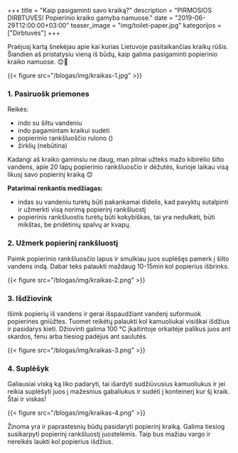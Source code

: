 +++
title = "Kaip pasigaminti savo kraiką?"
description = "PIRMOSIOS DIRBTUVĖS! Popierinio kraiko gamyba namuose."
date = "2019-06-29T12:00:00+03:00" 
teaser_image = "img/toilet-paper.jpg"
kategorijos = ["Dirbtuvės"]
+++ 

Praėjusį kartą šnekėjau apie kai kurias Lietuvoje pasitaikančias kraikų rūšis. Šiandien aš pristatysiu vieną iš būdų, kaip galima pasigaminti popierinio kraiko namuose. 😊🐹

{{< figure src="/blogas/img/kraikas-1.jpg" >}}
	
### 1. Pasiruošk priemones
Reikės:

- indo su šiltu vandeniu
- indo pagamintam kraikui sudėti
- popierinio rankšluoščio rulono ()
- žirklių (nebūtina)

Kadangi aš kraiko gaminsiu ne daug, man pilnai užteks mažo kibirėlio šilto vandens, apie 20 lapų popierinio rankšluosčio ir dėžutės, kurioje laikau visą likusį savo popierinį kraiką 😊

**Patarimai renkantis medžiagas:**

- indas su vandeniu turėtų būti pakankamai didelis, kad pavyktų sutalpinti ir užmerkti visą norimą popierinį rankšluostį 
- popierinis rankšluostis turėtų būti kokybiškas, tai yra nedulkėti, būti mikštas, be pridėtinių spalvų ar kvapų.


### 2. Užmerk popierinį rankšluostį
Paimk popierinio rankšluosčio lapus ir smulkiau juos suplėšęs pamerk į šilto vandens indą. Dabar teks palaukti maždaug 10-15min kol popierius išbrinks.
  
{{< figure src="/blogas/img/kraikas-2.png" >}}

### 3. Išdžiovink
Išimk popierių iš vandens ir gerai išspaudžiant vandenį suformuok popierines gniūžtes. Tuomet reikėtų palaukti kol kamuoliukai visiškai išdžius ir pasidarys kieti. Džiovinti galima 100 °C įkaitintoje orkaitėje palikus juos ant skardos, fenu arba tiesiog padėjus ant saulutės.

{{< figure src="/blogas/img/kraikas-3.png" >}}

### 4. Suplėšyk
Galiausiai viską ką liko padaryti, tai išardyti sudžiūvusius kamuoliukus ir jei reikia suplėšyti juos į mažesnius gabaliukus ir sudėti į konteinerį kur šį kraik. Štai ir viskas!

{{< figure src="/blogas/img/kraikas-4.png" >}}

Žinoma yra ir paprastesnių būdų pasidaryti popierinį kraiką. Galima tiesiog susikarpyti popierinį rankšluostį juostelėmis. Taip bus mažiau vargo ir nereikės laukti kol popierius išdžius.
